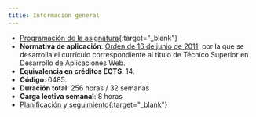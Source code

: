 ```yaml
---
title: Información general
---
```


- [Programación de la asignatura](assets/INF-1DAW-PRO-C22-23.pdf){:target="_blank"}
- **Normativa de aplicación**: [Orden de 16 de junio de
  2011](http://www.juntadeandalucia.es/boja/2011/149/23), por la que se
  desarrolla el currículo correspondiente al título de Técnico Superior en
  Desarrollo de Aplicaciones Web.
- **Equivalencia en créditos ECTS**: 14.
- **Código**: 0485.
- **Duración total**: 256 horas / 32 semanas
- **Carga lectiva semanal**: 8 horas
- [Planificación y seguimiento](https://checkvist.com/checklists/764817){:target="_blank"}
